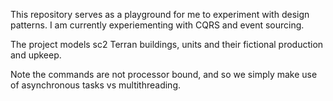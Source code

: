 This repository serves as a playground for me to experiment with design patterns.
I am currently experiementing with CQRS and event sourcing.

The project models sc2 Terran buildings, units and their fictional production and upkeep.

Note the commands are not processor bound, and so we
simply make use of asynchronous tasks vs multithreading.

